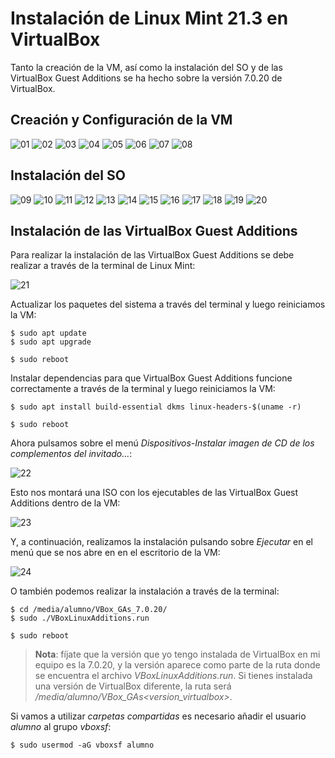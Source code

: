 # Instalación de Linux Mint 21.3 en VirtualBox

Tanto la creación de la VM, así como la instalación del SO y de las VirtualBox Guest Additions se ha hecho sobre la versión 7.0.20 de VirtualBox.

## Creación y Configuración de la VM

![][01]
![][02]
![][03]
![][04]
![][05]
![][06]
![][07]
![][08]

## Instalación del SO

![][09]
![][10]
![][11]
![][12]
![][13]
![][14]
![][15]
![][16]
![][17]
![][18]
![][19]
![][20]

## Instalación de las VirtualBox Guest Additions

Para realizar la instalación de las VirtualBox Guest Additions se debe realizar a través de la terminal de Linux Mint:

![][21]

Actualizar los paquetes del sistema a través del terminal y luego reiniciamos la VM:

```
$ sudo apt update
$ sudo apt upgrade

$ sudo reboot
```

Instalar dependencias para que VirtualBox Guest Additions funcione correctamente a través de la terminal y luego reiniciamos la VM:

```
$ sudo apt install build-essential dkms linux-headers-$(uname -r)

$ sudo reboot
```

Ahora pulsamos sobre el menú _Dispositivos-Instalar imagen de CD de los complementos del invitado..._:

![][22]

Esto nos montará una ISO con los ejecutables de las VirtualBox Guest Additions dentro de la VM:

![][23]

Y, a continuación, realizamos la instalación pulsando sobre _Ejecutar_ en el menú que se nos abre en en el escritorio de la VM:

![][24]

O también podemos realizar la instalación a través de la terminal:

```
$ cd /media/alumno/VBox_GAs_7.0.20/
$ sudo ./VBoxLinuxAdditions.run

$ sudo reboot
```

> __Nota__: fíjate que la versión que yo tengo instalada de VirtualBox en mi equipo es la 7.0.20, y la versión aparece como parte de la ruta donde se encuentra el archivo _VBoxLinuxAdditions.run_. Si tienes instalada una versión de VirtualBox diferente, la ruta será _/media/alumno/_VBox_GAs_\<version_virtualbox\>_.

Si vamos a utilizar _carpetas compartidas_ es necesario añadir el usuario _alumno_ al grupo _vboxsf_:

```
$ sudo usermod -aG vboxsf alumno
```

[01]: ../img/linux-mint21.3/vm01.png "01"
[02]: ../img/linux-mint21.3/vm02.png "02"
[03]: ../img/linux-mint21.3/vm03.png "03"
[04]: ../img/linux-mint21.3/vm04.png "04"
[05]: ../img/linux-mint21.3/vm05.png "05"
[06]: ../img/linux-mint21.3/vm06.png "06"
[07]: ../img/linux-mint21.3/vm07.png "07"
[08]: ../img/linux-mint21.3/vm08.png "08"
[09]: ../img/linux-mint21.3/so01.png "09"
[10]: ../img/linux-mint21.3/so02.png "10"
[11]: ../img/linux-mint21.3/so03.png "11"
[12]: ../img/linux-mint21.3/so04.png "12"
[13]: ../img/linux-mint21.3/so05.png "13"
[14]: ../img/linux-mint21.3/so06.png "14"
[15]: ../img/linux-mint21.3/so07.png "15"
[16]: ../img/linux-mint21.3/so08.png "16"
[17]: ../img/linux-mint21.3/so09.png "17"
[18]: ../img/linux-mint21.3/so10.png "18"
[19]: ../img/linux-mint21.3/so11.png "19"
[20]: ../img/linux-mint21.3/so12.png "20"
[21]: ../img/linux-mint21.3/terminal-icon.png "21"
[22]: ../img/linux-mint21.3/install-vbox-ga-from-menu01.png "22"
[23]: ../img/linux-mint21.3/install-vbox-ga-from-menu02.png "23"
[24]: ../img/linux-mint21.3/install-vbox-ga-from-menu03.png "24"
